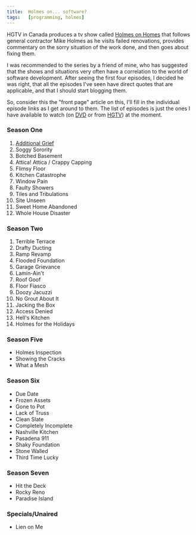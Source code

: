 ```yaml
---
title:  Holmes on... software?
tags:   [programming, holmes]
---
```


HGTV in Canada produces a tv show called [Holmes on Homes][] that follows general contractor Mike Holmes as he visits failed renovations, provides commentary on the sorry situation of the work done, and then goes about fixing them.

I was recommended to the series by a friend of mine, who has suggested that the shows and situations very often have a correlation to the world of software development.  After seeing the first four episodes, I decided he was right, that all the episodes I've seen have direct quotes that are applicable, and that I should start blogging them.

So, consider this the "front page" article on this, I'll fill in the individual episode links as I get around to them.  The list of episodes is just the ones I have available to watch (on [DVD][] or from [HGTV][]) at the moment.

[DVD]: http://www.amazon.ca/x/s/ref=sr_nr_n_1/702-5155926-0284824?rs=952768&rh=n%3A952768%2Ck%3AHolmes%20on%20Homes%2Cn%3A953128
[HGTV]: http://www.hgtv.ca/holmesonhomes/video.aspx
[Holmes on Homes]: http://www.holmesonhomes.com/
### Season One

1. [Additional Grief](/2008/04/01/holmes-additional-grief)
1. Soggy Sorority
1. Botched Basement
1. Attica! Attica / Crappy Capping
1. Flimsy Floor
1. Kitchen Catastrophe
1. Window Pain
1. Faulty Showers
1. Tiles and Tribulations
1. Site Unseen
1. Sweet Home Abandoned
1. Whole House Disaster

### Season Two

1. Terrible Terrace
1. Drafty Ducting
1. Ramp Revamp
1. Flooded Foundation
1. Garage Grievance
1. Lamin-Ain't
1. Roof Goof
1. Floor Fiasco
1. Doozy Jacuzzi
1. No Grout About It
1. Jacking the Box
1. Access Denied
1. Hell's Kitchen
1. Holmes for the Holidays

### Season Five

- Holmes Inspection
- Showing the Cracks
- What a Mesh

### Season Six

- Due Date
- Frozen Assets
- Gone to Pot
- Lack of Truss
- Clean Slate
- Completely Incomplete
- Nashville Kitchen
- Pasadena 911
- Shaky Foundation
- Stone Walled
- Third Time Lucky

### Season Seven

- Hit the Deck
- Rocky Reno
- Paradise Island

### Specials/Unaired

- Lien on Me

